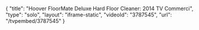 {
    "title": "Hoover FloorMate Deluxe Hard Floor Cleaner: 2014 TV Commerci",
    "type": "solo",
    "layout": "iframe-static",
    "videoId": "3787545",
    "url": "\/tvpembed\/3787545"
}